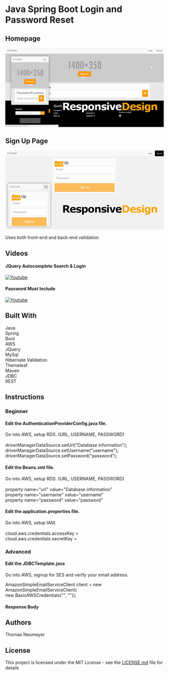 # Java Spring Boot Login and Password Reset

## Homepage

![alt text](https://github.com/t-neu/Java_Spring_Boot_Ajax/blob/master/homepage.jpg?raw=true)

## Sign Up Page

![alt text](https://github.com/t-neu/Java_Spring_Boot_Ajax/blob/master/signup.jpg?raw=true)

Uses both front-end and back-end validation.

## Videos

#### JQuery Autocomplete Search & Login

[![Youtube](https://i.ytimg.com/vi/Kklw_QDzCq4/1.jpg?time=1496251253919)](https://youtu.be/Kklw_QDzCq4)

#### Password Must Include

[![Youtube](https://i.ytimg.com/vi/SPjyb1dSKLk/2.jpg?time=1496251253919)](https://youtu.be/SPjyb1dSKLk)

## Built With

Java<br />
Spring<br />
Boot<br />
AWS<br />
JQuery<br />
MySql<br />
Hibernate Validation<br />
Themeleaf<br />
Maven<br />
JDBC<br />
REST<br />

## Instructions

### Beginner <br />

#### Edit the AuthenticationProviderConfig.java file. <br />
Go into AWS, setup RDS. (URL, USERNAME, PASSWORD)<br />
<br />
driverManagerDataSource.setUrl("Database information"); <br />
driverManagerDataSource.setUsername("username"); <br />
driverManagerDataSource.setPassword("password");

#### Edit the Beans.xml file. <br />
Go into AWS, setup RDS. (URL, USERNAME, PASSWORD) <br />
<br />
property name="url" value="Database information" <br />
property name="username" value="username" <br />
property name="password" value="password" <br />

#### Edit the application.properties file. <br />
Go into AWS, setup IAM. <br />
<br />
cloud.aws.credentials.accessKey = <br />
cloud.aws.credentials.secretKey = <br />

### Advanced <br />

#### Edit the JDBCTemplate.java <br />
Go into AWS, signup for SES and verify your email address.

AmazonSimpleEmailServiceClient client = new AmazonSimpleEmailServiceClient( <br />
				new BasicAWSCredentials("", "")); <br />
				
#### Response Body <br />

## Authors

Thomas Neumeyer

## License

This project is licensed under the MIT License - see the [LICENSE.md](LICENSE.md) file for details
